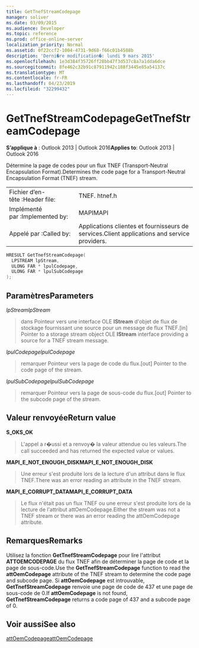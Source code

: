 ```yaml
---
title: GetTnefStreamCodepage
manager: soliver
ms.date: 03/09/2015
ms.audience: Developer
ms.topic: reference
ms.prod: office-online-server
localization_priority: Normal
ms.assetid: 0f22ccf2-1004-4731-9d68-f66c01b4588b
description: 'Derni�re modification�: lundi 9 mars 2015'
ms.openlocfilehash: 1e3d384f35726ff28bb47f3d537c8a7a1dda6dce
ms.sourcegitcommit: 8fe462c32b91c87911942c188f3445e85a54137c
ms.translationtype: MT
ms.contentlocale: fr-FR
ms.lasthandoff: 04/23/2019
ms.locfileid: "32299432"
---
```

# <a name="gettnefstreamcodepage"></a><span data-ttu-id="9a90f-103">GetTnefStreamCodepage</span><span class="sxs-lookup"><span data-stu-id="9a90f-103">GetTnefStreamCodepage</span></span>

  
  
<span data-ttu-id="9a90f-104">**S’applique à** : Outlook 2013 | Outlook 2016</span><span class="sxs-lookup"><span data-stu-id="9a90f-104">**Applies to**: Outlook 2013 | Outlook 2016</span></span> 
  
<span data-ttu-id="9a90f-105">Détermine la page de codes pour un flux TNEF (Transport-Neutral Encapsulation Format).</span><span class="sxs-lookup"><span data-stu-id="9a90f-105">Determines the code page for a Transport-Neutral Encapsulation Format (TNEF) stream.</span></span>
  
|||
|:-----|:-----|
|<span data-ttu-id="9a90f-106">Fichier d’en-tête :</span><span class="sxs-lookup"><span data-stu-id="9a90f-106">Header file:</span></span>  <br/> |<span data-ttu-id="9a90f-107">TNEF. h</span><span class="sxs-lookup"><span data-stu-id="9a90f-107">tnef.h</span></span>  <br/> |
|<span data-ttu-id="9a90f-108">Implémenté par :</span><span class="sxs-lookup"><span data-stu-id="9a90f-108">Implemented by:</span></span>  <br/> |<span data-ttu-id="9a90f-109">MAPI</span><span class="sxs-lookup"><span data-stu-id="9a90f-109">MAPI</span></span>  <br/> |
|<span data-ttu-id="9a90f-110">Appelé par :</span><span class="sxs-lookup"><span data-stu-id="9a90f-110">Called by:</span></span>  <br/> |<span data-ttu-id="9a90f-111">Applications clientes et fournisseurs de services.</span><span class="sxs-lookup"><span data-stu-id="9a90f-111">Client applications and service providers.</span></span>  <br/> |
   
```cpp
HRESULT GetTnefStreamCodepage(
  LPSTREAM lpStream,
  ULONG FAR * lpulCodepage,
  ULONG FAR * lpulSubCodepage
);
```

## <a name="parameters"></a><span data-ttu-id="9a90f-112">Paramètres</span><span class="sxs-lookup"><span data-stu-id="9a90f-112">Parameters</span></span>

 <span data-ttu-id="9a90f-113">_lpStream_</span><span class="sxs-lookup"><span data-stu-id="9a90f-113">_lpStream_</span></span>
  
> <span data-ttu-id="9a90f-114">dans Pointeur vers une interface OLE **IStream** d'objet de flux de stockage fournissant une source pour un message de flux TNEF.</span><span class="sxs-lookup"><span data-stu-id="9a90f-114">[in] Pointer to a storage stream object OLE **IStream** interface providing a source for a TNEF stream message.</span></span> 
    
 <span data-ttu-id="9a90f-115">_lpulCodepage_</span><span class="sxs-lookup"><span data-stu-id="9a90f-115">_lpulCodepage_</span></span>
  
> <span data-ttu-id="9a90f-116">remarquer Pointeur vers la page de code du flux.</span><span class="sxs-lookup"><span data-stu-id="9a90f-116">[out] Pointer to the code page of the stream.</span></span>
    
 <span data-ttu-id="9a90f-117">_lpulSubCodepage_</span><span class="sxs-lookup"><span data-stu-id="9a90f-117">_lpulSubCodepage_</span></span>
  
> <span data-ttu-id="9a90f-118">remarquer Pointeur vers la page de sous-code du flux.</span><span class="sxs-lookup"><span data-stu-id="9a90f-118">[out] Pointer to the subcode page of the stream.</span></span>
    
## <a name="return-value"></a><span data-ttu-id="9a90f-119">Valeur renvoyée</span><span class="sxs-lookup"><span data-stu-id="9a90f-119">Return value</span></span>

 <span data-ttu-id="9a90f-120">**S_OK**</span><span class="sxs-lookup"><span data-stu-id="9a90f-120">**S_OK**</span></span>
  
> <span data-ttu-id="9a90f-121">L'appel a r�ussi et a renvoy� la valeur attendue ou les valeurs.</span><span class="sxs-lookup"><span data-stu-id="9a90f-121">The call succeeded and has returned the expected value or values.</span></span>
    
 <span data-ttu-id="9a90f-122">**MAPI_E_NOT_ENOUGH_DISK**</span><span class="sxs-lookup"><span data-stu-id="9a90f-122">**MAPI_E_NOT_ENOUGH_DISK**</span></span>
  
> <span data-ttu-id="9a90f-123">Une erreur s'est produite lors de la lecture d'un attribut dans le flux TNEF.</span><span class="sxs-lookup"><span data-stu-id="9a90f-123">There was an error reading an attribute in the TNEF stream.</span></span>
    
 <span data-ttu-id="9a90f-124">**MAPI_E_CORRUPT_DATA**</span><span class="sxs-lookup"><span data-stu-id="9a90f-124">**MAPI_E_CORRUPT_DATA**</span></span>
  
> <span data-ttu-id="9a90f-125">Le flux n'était pas un flux TNEF ou une erreur s'est produite lors de la lecture de l'attribut attOemCodepage.</span><span class="sxs-lookup"><span data-stu-id="9a90f-125">Either the stream was not a TNEF stream or there was an error reading the attOemCodepage attribute.</span></span>
    
## <a name="remarks"></a><span data-ttu-id="9a90f-126">Remarques</span><span class="sxs-lookup"><span data-stu-id="9a90f-126">Remarks</span></span>

<span data-ttu-id="9a90f-127">Utilisez la fonction **GetTnefStreamCodepage** pour lire l'attribut **ATTOEMCODEPAGE** du flux TNEF afin de déterminer la page de code et la page de sous-code.</span><span class="sxs-lookup"><span data-stu-id="9a90f-127">Use the **GetTnefStreamCodepage** function to read the **attOemCodepage** attribute of the TNEF stream to determine the code page and subcode page.</span></span> <span data-ttu-id="9a90f-128">Si **attOemCodepage** est introuvable, **GetTnefStreamCodepage** renvoie une page de code de 437 et une page de sous-code de 0.</span><span class="sxs-lookup"><span data-stu-id="9a90f-128">If **attOemCodepage** is not found, **GetTnefStreamCodepage** returns a code page of 437 and a subcode page of 0.</span></span> 
  
## <a name="see-also"></a><span data-ttu-id="9a90f-129">Voir aussi</span><span class="sxs-lookup"><span data-stu-id="9a90f-129">See also</span></span>



[<span data-ttu-id="9a90f-130">attOemCodepage</span><span class="sxs-lookup"><span data-stu-id="9a90f-130">attOemCodepage</span></span>](https://msdn.microsoft.com/library/ee158667%28EXCHG.80%29.aspx)

